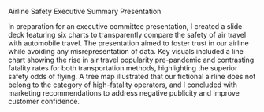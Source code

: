 Airline Safety Executive Summary Presentation

In preparation for an executive committee presentation, I created a slide deck featuring six charts to transparently compare the safety of air travel with automobile travel. The presentation aimed to foster trust in our airline while avoiding any misrepresentation of data. Key visuals included a line chart showing the rise in air travel popularity pre-pandemic and contrasting fatality rates for both transportation methods, highlighting the superior safety odds of flying. A tree map illustrated that our fictional airline does not belong to the category of high-fatality operators, and I concluded with marketing recommendations to address negative publicity and improve customer confidence. 
